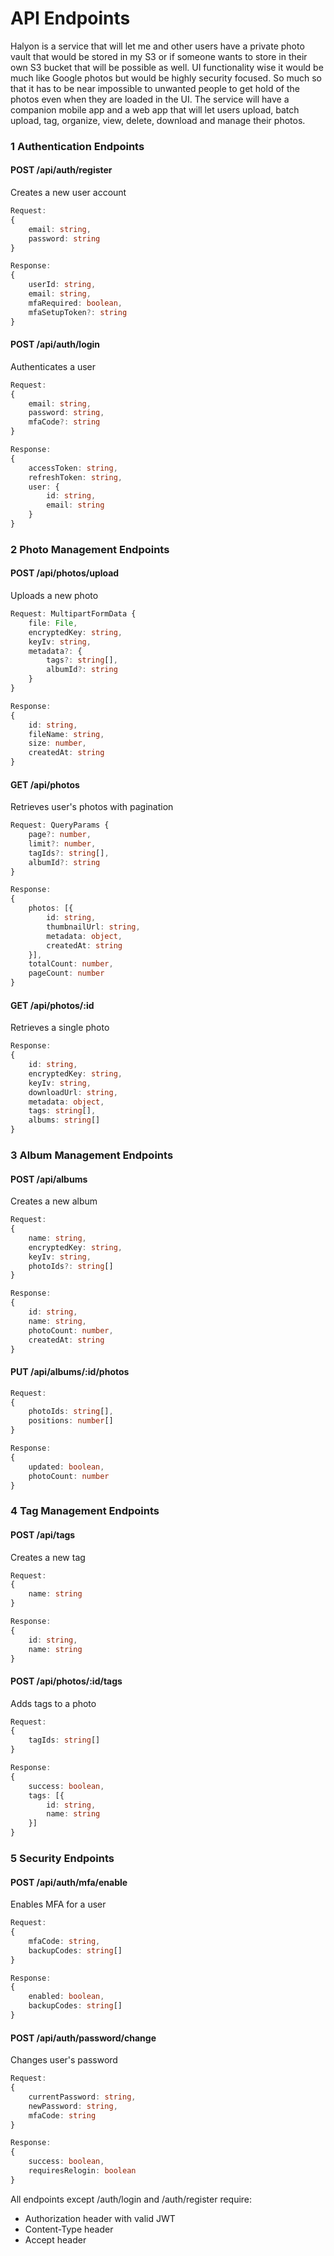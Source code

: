 # API Endpoints

Halyon is a service that will let me and other users have a private photo vault that would be stored in my S3 or if someone wants to store in their own S3 bucket that will be possible as well. UI functionality wise it would be much like Google photos but would be highly security focused. So much so that it has to be near impossible to unwanted people to get hold of the photos even when they are loaded in the UI. The service will have a companion mobile app and a web app that will let users upload, batch upload, tag, organize, view, delete, download and manage their photos.

### 1 Authentication Endpoints

#### POST /api/auth/register

Creates a new user account

```ts
Request:
{
    email: string,
    password: string
}

Response:
{
    userId: string,
    email: string,
    mfaRequired: boolean,
    mfaSetupToken?: string
}
```

#### POST /api/auth/login

Authenticates a user

```ts
Request:
{
    email: string,
    password: string,
    mfaCode?: string
}

Response:
{
    accessToken: string,
    refreshToken: string,
    user: {
        id: string,
        email: string
    }
}
```


### 2 Photo Management Endpoints

#### POST /api/photos/upload

Uploads a new photo

```ts
Request: MultipartFormData {
    file: File,
    encryptedKey: string,
    keyIv: string,
    metadata?: {
        tags?: string[],
        albumId?: string
    }
}

Response:
{
    id: string,
    fileName: string,
    size: number,
    createdAt: string
}
```

#### GET /api/photos

Retrieves user's photos with pagination

```ts
Request: QueryParams {
    page?: number,
    limit?: number,
    tagIds?: string[],
    albumId?: string
}

Response:
{
    photos: [{
        id: string,
        thumbnailUrl: string,
        metadata: object,
        createdAt: string
    }],
    totalCount: number,
    pageCount: number
}
```

#### GET /api/photos/:id

Retrieves a single photo

```ts
Response:
{
    id: string,
    encryptedKey: string,
    keyIv: string,
    downloadUrl: string,
    metadata: object,
    tags: string[],
    albums: string[]
}
```


### 3 Album Management Endpoints

#### POST /api/albums

Creates a new album

```ts
Request:
{
    name: string,
    encryptedKey: string,
    keyIv: string,
    photoIds?: string[]
}

Response:
{
    id: string,
    name: string,
    photoCount: number,
    createdAt: string
}
```

#### PUT /api/albums/:id/photos

```ts
Request:
{
    photoIds: string[],
    positions: number[]
}

Response:
{
    updated: boolean,
    photoCount: number
}
```


### 4 Tag Management Endpoints

#### POST /api/tags

Creates a new tag

```ts
Request:
{
    name: string
}

Response:
{
    id: string,
    name: string
}
```

#### POST /api/photos/:id/tags

Adds tags to a photo

```ts
Request:
{
    tagIds: string[]
}

Response:
{
    success: boolean,
    tags: [{
        id: string,
        name: string
    }]
}
```

### 5 Security Endpoints

#### POST /api/auth/mfa/enable

Enables MFA for a user

```ts
Request:
{
    mfaCode: string,
    backupCodes: string[]
}

Response:
{
    enabled: boolean,
    backupCodes: string[]
}
```

#### POST /api/auth/password/change

Changes user's password

```ts
Request:
{
    currentPassword: string,
    newPassword: string,
    mfaCode: string
}

Response:
{
    success: boolean,
    requiresRelogin: boolean
}
```

All endpoints except /auth/login and /auth/register require:

- Authorization header with valid JWT
- Content-Type header
- Accept header